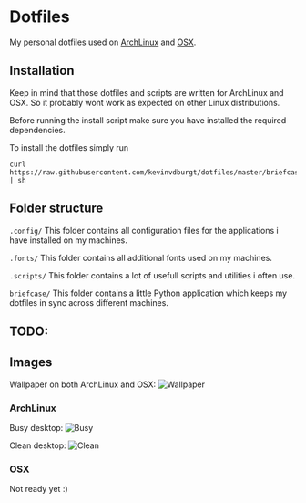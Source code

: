 # Dotfiles
My personal dotfiles used on [ArchLinux](https://archlinux.org/) and [OSX](http://www.apple.com/osx/).

## Installation
Keep in mind that those dotfiles and scripts are written for ArchLinux and OSX.
So it probably wont work as expected on other Linux distributions.

Before running the install script make sure you have installed the required dependencies.

To install the dotfiles simply run
```
curl https://raw.githubusercontent.com/kevinvdburgt/dotfiles/master/briefcase/install | sh
```

## Folder structure
`.config/` This folder contains all configuration files for the applications i have installed on my machines.

`.fonts/` This folder contains all additional fonts used on my machines.

`.scripts/` This folder contains a lot of usefull scripts and utilities i often use.

`briefcase/` This folder contains a little Python application which keeps my dotfiles in sync across different machines.

## TODO:

## Images

Wallpaper on both ArchLinux and OSX:
![Wallpaper](http://wallpapers.wallhaven.cc/wallpapers/full/wallhaven-250824.jpg)

### ArchLinux

Busy desktop:
![Busy]( https://f.zdev.com/dl/sfoczm.png)

Clean desktop:
![Clean]( https://f.zdev.com/dl/whfrld.png)

### OSX
Not ready yet :)
